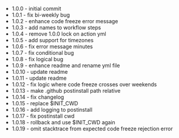  - 1.0.0 - initial commit
 - 1.0.1 - fix bi-weekly bug
 - 1.0.2 - enhance code freeze error message
 - 1.0.3 - add names to workflow steps
 - 1.0.4 - remove 1.0.0 lock on action yml
 - 1.0.5 - add support for timezones
 - 1.0.6 - fix error message minutes
 - 1.0.7 - fix conditional bug
 - 1.0.8 - fix logical bug
 - 1.0.9 - enhance readme and rename yml file
 - 1.0.10 - update readme
 - 1.0.11 - update readme
 - 1.0.12 - fix logic where code freeze crosses over weekends
 - 1.0.13 - make .github postinstall path relative
 - 1.0.14 - fix changelog
 - 1.0.15 - replace $INIT_CWD
 - 1.0.16 - add logging to postinstall
 - 1.0.17 - fix postinstall cwd
 - 1.0.18 - rollback and use $INIT_CWD again
 - 1.0.19 - omit stacktrace from expected code freeze rejection error
